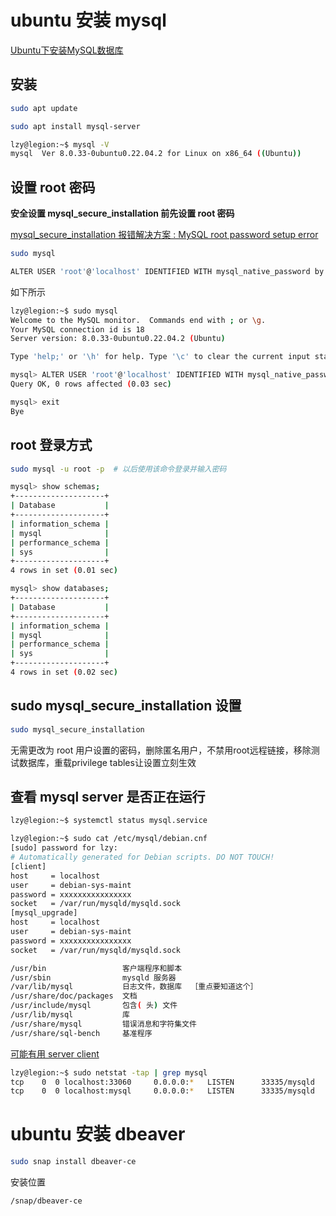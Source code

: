 # ubuntu 安装 mysql

[Ubuntu下安装MySQL数据库](https://www.bilibili.com/video/BV12q4y1U7sZ/)

## 安装

```bash
sudo apt update

sudo apt install mysql-server
```

```bash
lzy@legion:~$ mysql -V
mysql  Ver 8.0.33-0ubuntu0.22.04.2 for Linux on x86_64 ((Ubuntu))
```


## 设置 root 密码

**安全设置 mysql_secure_installation 前先设置 root 密码**

[mysql_secure_installation 报错解决方案 : MySQL root password setup error](https://askubuntu.com/questions/1406395/mysql-root-password-setup-error/1406673#1406673)

```bash
sudo mysql

ALTER USER 'root'@'localhost' IDENTIFIED WITH mysql_native_password by 'your new password';  # 输入自己新设置的密码
```

如下所示

```bash
lzy@legion:~$ sudo mysql
Welcome to the MySQL monitor.  Commands end with ; or \g.
Your MySQL connection id is 18
Server version: 8.0.33-0ubuntu0.22.04.2 (Ubuntu)

Type 'help;' or '\h' for help. Type '\c' to clear the current input statement.

mysql> ALTER USER 'root'@'localhost' IDENTIFIED WITH mysql_native_password by 'xxxxxx';
Query OK, 0 rows affected (0.03 sec)

mysql> exit
Bye
```

## root 登录方式

```bash
sudo mysql -u root -p  # 以后使用该命令登录并输入密码
```

```bash
mysql> show schemas;
+--------------------+
| Database           |
+--------------------+
| information_schema |
| mysql              |
| performance_schema |
| sys                |
+--------------------+
4 rows in set (0.01 sec)

mysql> show databases;
+--------------------+
| Database           |
+--------------------+
| information_schema |
| mysql              |
| performance_schema |
| sys                |
+--------------------+
4 rows in set (0.02 sec)
```

## sudo mysql_secure_installation 设置


```bash
sudo mysql_secure_installation
```

无需更改为 root 用户设置的密码，删除匿名用户，不禁用root远程链接，移除测试数据库，重载privilege tables让设置立刻生效

## 查看 mysql server 是否正在运行

```bash
lzy@legion:~$ systemctl status mysql.service
```

```bash
lzy@legion:~$ sudo cat /etc/mysql/debian.cnf 
[sudo] password for lzy: 
# Automatically generated for Debian scripts. DO NOT TOUCH!
[client]
host     = localhost
user     = debian-sys-maint
password = xxxxxxxxxxxxxxxx
socket   = /var/run/mysqld/mysqld.sock
[mysql_upgrade]
host     = localhost
user     = debian-sys-maint
password = xxxxxxxxxxxxxxxx
socket   = /var/run/mysqld/mysqld.sock
```

```bash
/usr/bin                 客户端程序和脚本
/usr/sbin                mysqld 服务器
/var/lib/mysql           日志文件，数据库  ［重点要知道这个］
/usr/share/doc/packages  文档
/usr/include/mysql       包含( 头) 文件
/usr/lib/mysql           库
/usr/share/mysql         错误消息和字符集文件
/usr/share/sql-bench     基准程序
```

[可能有用 server client](https://blog.csdn.net/Petergzc/article/details/113185252?utm_source=app&app_version=4.5.0)


```bash
lzy@legion:~$ sudo netstat -tap | grep mysql
tcp    0  0 localhost:33060     0.0.0.0:*   LISTEN      33335/mysqld
tcp    0  0 localhost:mysql     0.0.0.0:*   LISTEN      33335/mysqld
```


# ubuntu 安装 dbeaver

```bash
sudo snap install dbeaver-ce
```

安装位置

```bash
/snap/dbeaver-ce
```